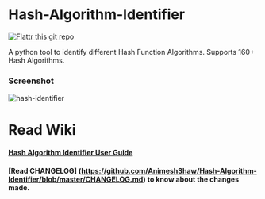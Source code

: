 Hash-Algorithm-Identifier
=========================

[![Flattr this git repo](http://api.flattr.com/button/flattr-badge-large.png)](https://flattr.com/@AnimeshShaw) 

A python tool to identify different Hash Function Algorithms. Supports 160+ Hash Algorithms.

### Screenshot

![hash-identifier](http://i.imgur.com/yuiiCFV.png)

Read Wiki 
=========
#### [Hash Algorithm Identifier User Guide](https://github.com/AnimeshShaw/Hash-Algorithm-Identifier/wiki/Hash-Algorithm-Identifier---User-Guide) 


#### [Read CHANGELOG] (https://github.com/AnimeshShaw/Hash-Algorithm-Identifier/blob/master/CHANGELOG.md) to know about the changes made.
